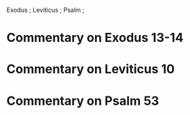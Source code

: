 Exodus ; Leviticus ; Psalm ;
# Commentary on Exodus 13-14

# Commentary on Leviticus 10

# Commentary on Psalm 53
